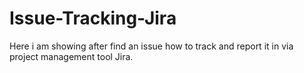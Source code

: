 # Issue-Tracking-Jira
Here i am showing after find an issue how to track and report it in via project management tool Jira.

